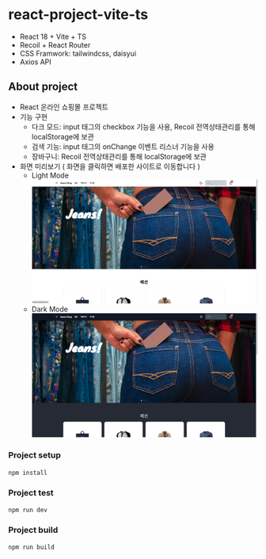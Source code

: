 # react-project-vite-ts
- React 18 + Vite + TS
- Recoil + React Router
- CSS Framwork: tailwindcss, daisyui
- Axios API

## About project
- React 온라인 쇼핑몰 프로젝트
- 기능 구현
  - 다크 모드: input 태그의 checkbox 기능을 사용, Recoil 전역상태관리를 통해 localStorage에 보관
  - 검색 기능: input 태그의 onChange 이벤트 리스너 기능을 사용
  - 장바구니: Recoil 전역상태관리를 통해 localStorage에 보관
- 화면 미리보기 ( 화면을 클릭하면 배포한 사이트로 이동합니다 )
  - Light Mode
[![light](./src/assets/light%20ver.png)](https://react-project-vite-ts.vercel.app/)
  - Dark Mode
[![dark](./src/assets/dark%20ver.png)](https://react-project-vite-ts.vercel.app/)

### Project setup
```
npm install
```

### Project test
```
npm run dev
```

### Project build
```
npm run build
```